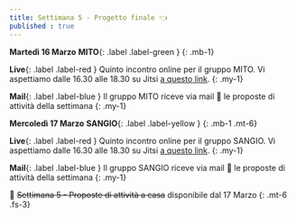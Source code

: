 ```yaml
---
title: Settimana 5 - Progetto finale 👈
published : true
---
```


**Martedì 16 Marzo** **MITO**{: .label .label-green } 
{: .mb-1}

**Live**{: .label .label-red } Quinto incontro online per il gruppo MITO. Vi aspettiamo dalle 16.30 alle 18.30 su Jitsi [a questo link](https://meet.jit.si/MITO_Doors_Plenaria).
{: .my-1}

**Mail**{: .label .label-blue } Il gruppo MITO riceve via mail 💌 le proposte di attività della settimana
{: .my-1}


**Mercoledì 17 Marzo** **SANGIO**{: .label .label-yellow }
{: .mb-1 .mt-6}

**Live**{: .label .label-red } Quinto incontro online per il gruppo SANGIO. Vi aspettiamo dalle 16.30 alle 18.30 su Jitsi [a questo link](https://meet.jit.si/SANGIO_Doors_Plenaria).
{: .my-1}

**Mail**{: .label .label-blue } Il gruppo SANGIO riceve via mail 💌 le proposte di attività della settimana
{: .my-1}

🎩 ~~Settimana 5 - Proposte di attività a casa~~ disponibile dal 17 Marzo
{: .mt-6 .fs-3}